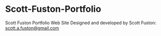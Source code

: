 # Scott-Fuston-Portfolio
Scott Fuston Portfolio Web Site
Designed and developed by Scott Fuston: scott.a.fuston@gmail.com